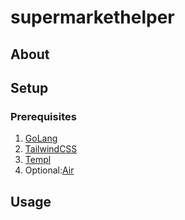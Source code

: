 # supermarkethelper

## About

## Setup

### Prerequisites

1. [GoLang](https://go.dev/doc/install)
1. [TailwindCSS](https://tailwindcss.com/docs/installation)
1. [Templ](https://templ.guide/quick-start/installation/)
1. Optional:[Air](https://www.google.com/url?sa=t&rct=j&q=&esrc=s&source=web&cd=&ved=2ahUKEwjp8oz0hMuIAxVRrYkEHSP3MIwQFnoECAgQAQ&url=https%3A%2F%2Fgithub.com%2Fair-verse%2Fair&usg=AOvVaw0L5JdKB4A6rDWbvbLNQUz7&opi=89978449)

## Usage